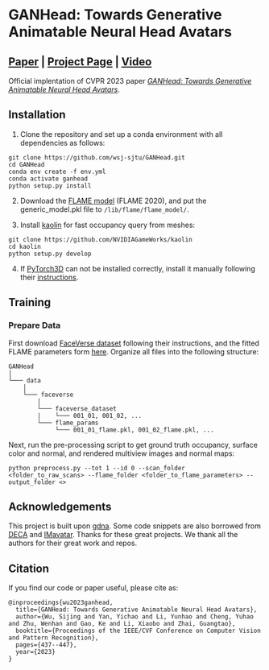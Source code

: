 # GANHead: Towards Generative Animatable Neural Head Avatars
## [Paper](https://openaccess.thecvf.com/content/CVPR2023/papers/Wu_GANHead_Towards_Generative_Animatable_Neural_Head_Avatars_CVPR_2023_paper.pdf) | [Project Page](https://wsj-sjtu.github.io/GANHead/) | [Video](https://www.youtube.com/watch?v=Cg0ubzo7DXk)
Official implentation of CVPR 2023 paper [*GANHead: Towards Generative Animatable Neural Head Avatars*](https://openaccess.thecvf.com/content/CVPR2023/papers/Wu_GANHead_Towards_Generative_Animatable_Neural_Head_Avatars_CVPR_2023_paper.pdf).

## Installation
1. Clone the repository and set up a conda environment with all dependencies as follows:
```
git clone https://github.com/wsj-sjtu/GANHead.git
cd GANHead
conda env create -f env.yml
conda activate ganhead
python setup.py install
```

2. Download the [FLAME model](https://flame.is.tue.mpg.de/download.php) (FLAME 2020), and put the generic_model.pkl file to `/lib/flame/flame_model/`.

3. Install [kaolin](https://kaolin.readthedocs.io/en/latest/notes/installation.html) for fast occupancy query from meshes:
```
git clone https://github.com/NVIDIAGameWorks/kaolin
cd kaolin
python setup.py develop
```

4. If [PyTorch3D](https://github.com/facebookresearch/pytorch3d) can not be installed correctly, install it manually following their [instructions](https://github.com/facebookresearch/pytorch3d/blob/main/INSTALL.md).




## Training
### Prepare Data
First download [FaceVerse dataset](https://github.com/LizhenWangT/FaceVerse-Dataset) following their instructions, and the fitted FLAME parameters form [here](https://drive.google.com/file/d/1W-r6H573sKW_euG1zjiEgqsSaO_aVvld/view?usp=drive_link). Organize all files into the following structure:
```
GANHead
│
└─── data
    │
    └─── faceverse
        │
        └─── faceverse_dataset
        |    └─── 001_01, 001_02, ...
        └─── flame_params
             └─── 001_01_flame.pkl, 001_02_flame.pkl, ...
```
Next, run the pre-processing script to get ground truth occupancy, surface color and normal, and rendered multiview images and normal maps:
```
python preprocess.py --tot 1 --id 0 --scan_folder <folder_to_raw_scans> --flame_folder <folder_to_flame_parameters> --output_folder <>
```

## Acknowledgements
This project is built upon [gdna](https://github.com/xuchen-ethz/gdna). Some code snippets are also borrowed from [DECA](https://github.com/yfeng95/DECA) and [IMavatar](https://github.com/zhengyuf/IMavatar). Thanks for these great projects. We thank all the authors for their great work and repos.

## Citation
If you find our code or paper useful, please cite as:
```
@inproceedings{wu2023ganhead,
  title={GANHead: Towards Generative Animatable Neural Head Avatars},
  author={Wu, Sijing and Yan, Yichao and Li, Yunhao and Cheng, Yuhao and Zhu, Wenhan and Gao, Ke and Li, Xiaobo and Zhai, Guangtao},
  booktitle={Proceedings of the IEEE/CVF Conference on Computer Vision and Pattern Recognition},
  pages={437--447},
  year={2023}
}
